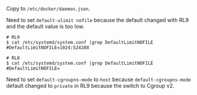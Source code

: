 Copy to `/etc/docker/daemon.json`.

Need to set `default-ulimit nofile` because the default changed with RL9 and
the default value is too low.

```
# RL9
$ cat /etc/systemd/system.conf |grep DefaultLimitNOFILE
#DefaultLimitNOFILE=1024:524288

# RL8
$ cat /etc/systemd/system.conf |grep DefaultLimitNOFILE
#DefaultLimitNOFILE=
```

Need to set `default-cgroupns-mode` to `host` because
`default-cgroupns-mode` default changed to `private` in RL9
because the switch to Cgroup v2.
